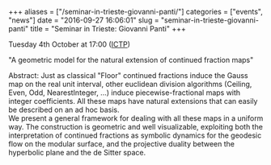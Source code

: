 +++
aliases = ["/seminar-in-trieste-giovanni-panti/"]
categories = ["events", "news"]
date = "2016-09-27 16:06:01"
slug = "seminar-in-trieste-giovanni-panti"
title = "Seminar in Trieste: Giovanni Panti"
+++

Tuesday 4th October at 17:00
([ICTP](http://www.ictp.it/research/math/seminars.aspx))

"A geometric model for the natural extension of continued fraction maps"

<div>

<div>

Abstract: Just as classical "Floor" continued fractions induce the Gauss
map on the real unit interval, other euclidean division algorithms
(Ceiling, Even, Odd, NearestInteger, ...) induce piecewise-fractional
maps with integer coefficients. All these maps have natural extensions
that can easily be described on an ad hoc basis.  
We present a general framework for dealing with all these maps in a
uniform way. The construction is geometric and well visualizable,
exploiting both the interpretation of continued fractions as symbolic
dynamics for the geodesic flow on the modular surface, and the
projective duality between the hyperbolic plane and the de Sitter space.

</div>

</div>
